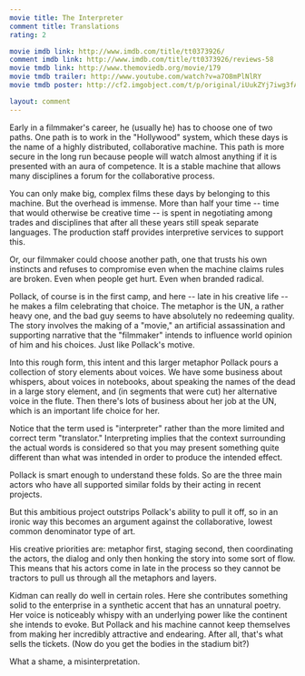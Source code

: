 ```yaml
---
movie title: The Interpreter
comment title: Translations
rating: 2

movie imdb link: http://www.imdb.com/title/tt0373926/
comment imdb link: http://www.imdb.com/title/tt0373926/reviews-58
movie tmdb link: http://www.themoviedb.org/movie/179
movie tmdb trailer: http://www.youtube.com/watch?v=a7O8mPlNlRY
movie tmdb poster: http://cf2.imgobject.com/t/p/original/iUukZYj7iwg3fAS69FjZzUxtCl8.jpg

layout: comment
---
```


Early in a filmmaker's career, he (usually he) has to choose one of two paths. One path is to work in the "Hollywood" system, which these days is the name of a highly distributed, collaborative machine. This path is more secure in the long run because people will watch almost anything if it is presented with an aura of competence. It is a stable machine that allows many disciplines a forum for the collaborative process.

You can only make big, complex films these days by belonging to this machine. But the overhead is immense. More than half your time -- time that would otherwise be creative time -- is spent in negotiating among trades and disciplines that after all these years still speak separate languages. The production staff provides interpretive services to support this.

Or, our filmmaker could choose another path, one that trusts his own instincts and refuses to compromise even when the machine claims rules are broken. Even when people get hurt. Even when branded radical.

Pollack, of course is in the first camp, and here -- late in his creative life -- he makes a film celebrating that choice. The metaphor is the UN, a rather heavy one, and the bad guy seems to have absolutely no redeeming quality. The story involves the making of a "movie," an artificial assassination and supporting narrative that the "filmmaker" intends to influence world opinion of him and his choices. Just like Pollack's motive.

Into this rough form, this intent and this larger metaphor Pollack pours a collection of story elements about voices. We have some business about whispers, about voices in notebooks, about speaking the names of the dead in a large story element, and (in segments that were cut) her alternative voice in the flute. Then there's lots of business about her job at the UN, which is an important life choice for her.

Notice that the term used is "interpreter" rather than the more limited and correct term "translator." Interpreting implies that the context surrounding the actual words is considered so that you may present something quite different than what was intended in order to produce the intended effect.

Pollack is smart enough to understand these folds. So are the three main actors who have all supported similar folds by their acting in recent projects.

But this ambitious project outstrips Pollack's ability to pull it off, so in an ironic way this becomes an argument against the collaborative, lowest common denominator type of art.

His creative priorities are: metaphor first, staging second, then coordinating the actors, the dialog and only then honking the story into some sort of flow. This means that his actors come in late in the process so they cannot be tractors to pull us through all the metaphors and layers. 

Kidman can really do well in certain roles. Here she contributes something solid to the enterprise in a synthetic accent that has an unnatural poetry. Her voice is noticeably whispy with an underlying power like the continent she intends to evoke. But Pollack and his machine cannot keep themselves from making her incredibly attractive and endearing. After all, that's what sells the tickets. (Now do you get the bodies in the stadium bit?)

What a shame, a misinterpretation.